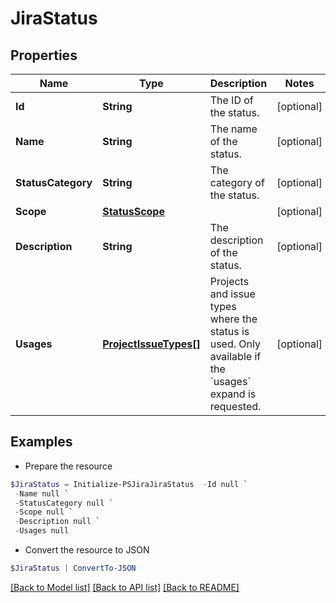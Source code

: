 # JiraStatus
## Properties

Name | Type | Description | Notes
------------ | ------------- | ------------- | -------------
**Id** | **String** | The ID of the status. | [optional] 
**Name** | **String** | The name of the status. | [optional] 
**StatusCategory** | **String** | The category of the status. | [optional] 
**Scope** | [**StatusScope**](StatusScope.md) |  | [optional] 
**Description** | **String** | The description of the status. | [optional] 
**Usages** | [**ProjectIssueTypes[]**](ProjectIssueTypes.md) | Projects and issue types where the status is used. Only available if the &#x60;usages&#x60; expand is requested. | [optional] 

## Examples

- Prepare the resource
```powershell
$JiraStatus = Initialize-PSJiraJiraStatus  -Id null `
 -Name null `
 -StatusCategory null `
 -Scope null `
 -Description null `
 -Usages null
```

- Convert the resource to JSON
```powershell
$JiraStatus | ConvertTo-JSON
```

[[Back to Model list]](../README.md#documentation-for-models) [[Back to API list]](../README.md#documentation-for-api-endpoints) [[Back to README]](../README.md)

